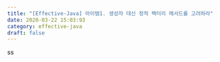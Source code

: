 ```yaml
---
title: "[Effective-Java] 아이템1. 생성자 대신 정적 팩터리 메서드를 고려하라"
date: 2020-03-22 15:03:93
category: effective-java
draft: false
---
```


ss
